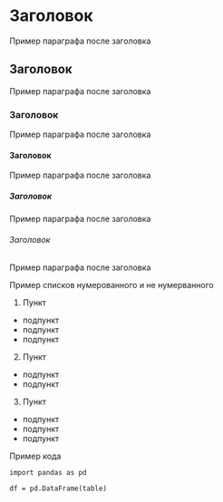 # Заголовок
 
Пример параграфа после заголовка
 
## Заголовок
 
Пример параграфа после заголовка
 
### Заголовок
 
Пример параграфа после заголовка
 
#### Заголовок
 
Пример параграфа после заголовка
 
##### Заголовок
 
Пример параграфа после заголовка
 
###### Заголовок
 
Пример параграфа после заголовка
 
Пример списков нумерованного и не нумерванного
 
 1. Пункт
  * подпункт
  * подпункт
  * подпункт
 2. Пункт
  - подпункт
  - подпункт
 3. Пункт
  + подпункт
  + подпункт
  + подпункт
 
Пример кода

```
import pandas as pd
 
df = pd.DataFrame(table)
```